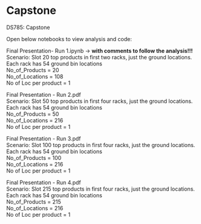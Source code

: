 # Capstone
DS785: Capstone


Open below notebooks to view analysis and code:

Final Presentation- Run 1.ipynb    -> **with comments to follow the analysis!!!**
  <br />Scenario: Slot 20 top products in first two racks, just the ground locations. Each rack has 54 ground bin locations
  <br />No_of_Products = 20
  <br />No_of_Locations = 108
  <br />No of Loc per product = 1

Final Presentation - Run 2.pdf
  <br />Scenario: Slot 50 top products in first four racks, just the ground locations. Each rack has 54 ground bin locations
  <br />No_of_Products = 50
  <br />No_of_Locations = 216
  <br />No of Loc per product = 1

Final Presentation - Run 3.pdf
  <br />Scenario: Slot 100 top products in first four racks, just the ground locations. Each rack has 54 ground bin locations
  <br />No_of_Products = 100
  <br />No_of_Locations = 216
  <br />No of Loc per product = 1

Final Presentation - Run 4.pdf
  <br />Scenario: Slot 215 top products in first four racks, just the ground locations. Each rack has 54 ground bin locations
  <br />No_of_Products = 215
  <br />No_of_Locations = 216
  <br />No of Loc per product = 1
